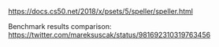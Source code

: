 https://docs.cs50.net/2018/x/psets/5/speller/speller.html

Benchmark results comparison:
https://twitter.com/mareksuscak/status/981692310319763456
